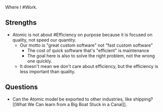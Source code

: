 Where I #Work. 

## Strengths
- Atomic is not about #Efficiency on purpose because it is focused on quality, not speed our quantity.
	- Our motto is "great custom software" not "fast custom software"
		- The cost of quick software that's "efficient" is maintenance
		- The goal here is also to solve the right problem, not the wrong one quickly.
	- It doesn't mean we don't care about efficiency, but the efficiency is less important than quality. 

## Questions
- Can the Atomic model be exported to other industries, like shipping? [[What We Can learn from a Big Boat Stuck in a Canal]]. 